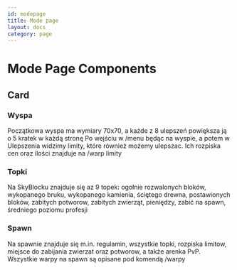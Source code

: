 ```yaml
---
id: modepage
title: Mode page
layout: docs
category: page
---
```


# Mode Page Components

## Card

<div class="mode-card-container">
  <div class="mode-card">
    <div class="title">
      <h3>Wyspa</h3>
    </div>
    <div class="text">
      <p>Początkowa wyspa ma wymiary 70x70, a każde z 8 ulepszeń powiększa ją o 5 kratek w każdą stronę
        Po wejściu w /menu będąc na wyspie, a potem w Ulepszenia widzimy limity, które również możemy ulepszac. Ich rozpiska cen oraz ilości znajduje na /warp limity
        </p>
    </div>
  </div>
  <div class="mode-card">
    <div class="title">
      <h3>Topki</h3>
    </div>
    <div class="text">
      <p>Na SkyBlocku znajduje się az 9 topek: ogołnie rozwalonych bloków, wykopanego bruku, wykopanego kamienia, ściętego drewna, postawionych bloków, zabitych potworow, zabitych zwierząt, pieniędzy, zabić na spawn, średniego poziomu profesji</p>
    </div>
  </div>
  <div class="mode-card">
    <div class="title">
      <h3>Spawn</h3>
    </div>
    <div class="text">
      <p>Na spawnie znajduje się m.in. regulamin, wszystkie topki, rozpiska limitow, miejsce do zabijania zwierzat oraz potworow, a także arenka PvP. Wszystkie warpy na spawn są opisane pod komendą /warpy</p>
    </div>
  </div>
</div>